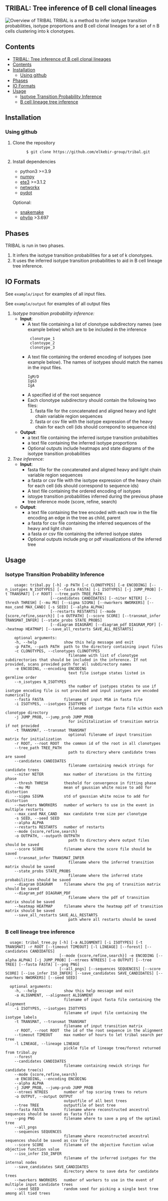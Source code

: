 ## TRIBAL: Tree inference of B cell clonal lineages 




![Overview of TRIBAL](overview.png)
TRIBAL is a method to infer isotype transition probabilities, isotype proportions and B cell clonal lineages for a set of n B cells clustering into k clonotypes. 



## Contents

- [TRIBAL: Tree inference of B cell clonal lineages](#tribal-tree-inference-of-b-cell-clonal-lineages)
- [Contents](#contents)
- [Installation](#installation)
  - [Using github](#using-github)
- [Phases](#phases)
- [IO Formats](#io-formats)
- [Usage](#usage)
  - [Isotype Transition Probability Inference](#isotype-transition-probability-inference)
  - [B cell lineage tree inference](#b-cell-lineage-tree-inference)

<a name="install"></a>

## Installation

  
<a name="compilation"></a> 
### Using github
   1. Clone the repository
      ```bash
            $ git clone https://github.com/elkebir-group/tribal.git
       ```
       <a name="pre-requisites"></a> 
   2. Install dependencies 
      + python3 >=3.9
      + [numpy](https://numpy.org/doc/)
      + [ete3](http://etetoolkit.org) >=3.1.2
      + [networkx](https://networkx.org)
      + [pydot](https://pygraphviz.github.io)  
      
      Optional: 
         + [snakemake](https://snakemake.readthedocs.io/en/stable/)
         + [phylip](https://anaconda.org/bioconda/phylip) >3.697


<a name="phases"></a>
## Phases
TRIBAL is run in two phases. 
  1. It infers the isotype transition probabilities for a set of k clonotypes. 
  2. It uses the inferred isotype transition probabilities to aid in B cell lineage tree inference. 


<a name="io"></a>
## IO Formats

 
 See `example/input` for examples of all input files.  


See `example/output` for examples of all output files


1. *Isotype transition probability inference:* 
    + **Input**:  
        - A text file containing a list of clonotype subdirectory names (see example below) which are to be included in the inference
            ```
             clonotype_1
             clontoype_2
             clonotype_3
            ```
        - A text file containing the ordered encoding of isotypes (see example below). The names of isotypes should match the names in the input files.    
             ```
             IgM/D
             IgG3
             IgA
            ```
        - A specified id of the root sequence  
        - Each clonotype subdirectory should contain the following two files:  
            1. fasta file for the concatenated and aligned heavy and light chain variable region sequences  
            2. fasta or csv file with the isotype expression of the heavy chain for each cell (ids should correpond to sequence ids)  
    + **Output**:  
        - a text file containing the inferred isotype transition probabilties   
        - a text file containing the inferred isotype proportions   
        - Optional outputs include heatmaps and state diagrams of the isotype transition probabilities  
2. *Tree inference:* 
    + **Input**:  
        - fasta file for the concatenated and aligned heavy and light chain variable region sequences  
        - a fasta or csv file with the isotype expression of the heavy chain for each cell (ids should correspond to sequence ids)      
        - A text file containing the ordered encoding of isotypes  
        - istoype transition probabilities inferred during the previous phase     
        - tree inference mode (score, refine, search)  
    + **Output**:  
        - a text file containing the tree encoded with each row in the file encoding an edge in the tree as  child, parent    
        - a fasta for csv file containing the inferred sequences of the heavy and light chain   
        - a fasta or csv file containing the inferred isotype states     
        - Optional outputs include png or pdf visualizations of the inferred tree  




 <a name="usage"></a>
## Usage
### Isotype Transition Probability Inference
<a name="probabilities"></a>

        usage: tribal.py [-h] -p PATH [-c CLONOTYPES] [-e ENCODING] [--n_isotypes N_ISOTYPES] [--fasta FASTA] [-i ISOTYPES] [-j JUMP_PROB] [-t TRANSMAT] [-r ROOT] --tree_path TREE_PATH
                        [--candidates CANDIDATES] [--niter NITER] [--thresh THRESH] [--mu MU] [--sigma SIGMA] [--nworkers NWORKERS] [--max_cand MAX_CAND] [-s SEED] [--alpha ALPHA]
                        [--restarts RESTARTS] [--mode {score,refine,search}] [-o OUTPATH] [--score SCORE] [--transmat_infer TRANSMAT_INFER] [--state_probs STATE_PROBS]
                        [--diagram DIAGRAM] [--diagram_pdf DIAGRAM_PDF] [--heatmap HEATMAP] [--save_all_restarts SAVE_ALL_RESTARTS]

        optional arguments:
        -h, --help            show this help message and exit
        -p PATH, --path PATH  path to the directory containing input files
        -c CLONOTYPES, --clonotypes CLONOTYPES
                                filename with list of clonotype subdirectories that should be included in the inference. If not provided, scans provided path for all subdirectory names
        -e ENCODING, --encoding ENCODING
                                text file isotype states listed in germline order
        --n_isotypes N_ISOTYPES
                                the number of isotypes states to use if isotype encoding file is not provided and input isotypes are encoded numerically
        --fasta FASTA         filename of input MSA in fasta file
        -i ISOTYPES, --isotypes ISOTYPES
                                filename of isotype fasta file within each clonotype directory
        -j JUMP_PROB, --jump_prob JUMP_PROB
                                for inititalization of transition matrix if not provided
        -t TRANSMAT, --transmat TRANSMAT
                                optional filename of input transition matrix for initialization
        -r ROOT, --root ROOT  the common id of the root in all clonotypes
        --tree_path TREE_PATH
                                path to directory where candidate trees are saved
        --candidates CANDIDATES
                                filename containing newick strings for candidate trees
        --niter NITER         max number of iterations in the fitting phase
        --thresh THRESH       theshold for convergence in fitting phase
        --mu MU               mean of gaussian white noise to add for distortion
        --sigma SIGMA         std of gaussian white noise to add for distortion
        --nworkers NWORKERS   number of workers to use in the event in multiple restarts
        --max_cand MAX_CAND   max candidate tree size per clonotype
        -s SEED, --seed SEED
        --alpha ALPHA
        --restarts RESTARTS   number of restarts
        --mode {score,refine,search}
        -o OUTPATH, --outpath OUTPATH
                                path to directory where output files should be saved
        --score SCORE         filename where the score file should be saved
        --transmat_infer TRANSMAT_INFER
                                filename where the inferred transition matrix should be saved
        --state_probs STATE_PROBS
                                filename where the inferred state probabilities should be saved
        --diagram DIAGRAM     filename where the png of transition matrix should be saved
        --diagram_pdf DIAGRAM_PDF
                                filename where the pdf of transition matrix should be saved
        --heatmap HEATMAP     filename where the heatmap pdf of transition matrix should be saved
        --save_all_restarts SAVE_ALL_RESTARTS
                                path where all restarts should be saved


### B cell lineage tree inference
<a name="tree"></a>

      usage: tribal_tree.py [-h] [-a ALIGNMENT] [-i ISOTYPES] [-t TRANSMAT] -r ROOT [--timeout TIMEOUT] [-l LINEAGE] [--forest] [--candidates CANDIDATES]
                            [--mode {score,refine,search}] -e ENCODING [--alpha ALPHA] [-j JUMP_PROB] [--ntrees NTREES] [-o OUTPUT] [--tree TREE] [--fasta FASTA] [--png PNG]
                            [--all_pngs] [--sequences SEQUENCES] [--score SCORE] [--iso_infer ISO_INFER] [--save_candidates SAVE_CANDIDATES] [--nworkers NWORKERS] [--seed SEED]

      optional arguments:
        -h, --help            show this help message and exit
        -a ALIGNMENT, --alignment ALIGNMENT
                              filename of input fasta file containing the alignment
        -i ISOTYPES, --isotypes ISOTYPES
                              filename of input file containing the isotype labels
        -t TRANSMAT, --transmat TRANSMAT
                              filename of input transition matrix
        -r ROOT, --root ROOT  the id of the root sequence in the alignment
        --timeout TIMEOUT     max number of hours to let tribal search per tree
        -l LINEAGE, --lineage LINEAGE
                              pickle file of lineage tree/forest returned from tribal.py
        --forest
        --candidates CANDIDATES
                              filename containing newick strings for candidate tree(s)
        --mode {score,refine,search}
        -e ENCODING, --encoding ENCODING
        --alpha ALPHA
        -j JUMP_PROB, --jump-prob JUMP_PROB
        --ntrees NTREES       number of top scoring trees to return
        -o OUTPUT, --output OUTPUT
                              outputfile of all best trees
        --tree TREE           outputfile of best tree
        --fasta FASTA         filename where reconstructed ancestral sequences should be saved as fasta file
        --png PNG             filename where to save a png of the optimal tree
        --all_pngs
        --sequences SEQUENCES
                              filename where reconstructed ancestral sequences should be saved as csv file
        --score SCORE         filename of the objective function value objective function value
        --iso_infer ISO_INFER
                              filename of the inferred isotypes for the internal nodes
        --save_candidates SAVE_CANDIDATES
                              directory where to save data for candidate trees
        --nworkers NWORKERS   number of workers to use in the event of multiple input candidate trees
        --seed SEED           random seed for picking a single best tree among all tied trees

<!-- <a name="cna-mode-example"></a>
### CNA mode example


Here we show an example of how to run `Phertilizer` in CNA Mode.
The input files are located in the `example/input` directory.


    $ phertilizer -f example/input/variant_counts.tsv  \
      --bin_count_data example/input/binned_read_counts.csv \
      --bin_count_normal example/input/normal_cells.tsv --snv_bin_mapping example/input/snv_bin_mapping.csv \
      --min_cells 100 --min_snvs 100 -d 14 --tree example/cna_mode_output/tree.png \
      -n example/cna_mode_output/cell_clusters.csv \
      -m example/cna_mode_output/SNV_clusters.csv -e example/cna_mode_output/CNA_genotypes.csv 

This command generates output files `tree.png`, `cell_clusters.csv`, `SNV_clsuters.csv` and `CNA_genotypes.csv` in directory `example\cna_mode_output`.



<a name="snv-mode-example"></a>
### SNV mode example

Here we show an example of how to run `Phertilizer` in SNV Mode.
The input files are located in the `example/input` directory.


    $ phertilizer snv_mode/run_phertilizer.py -f example/input/variant_counts.tsv \
    --bin_count_data example/input/binned_read_counts.csv  --min_cells 100 --min_snvs 100 -d 14 \
    --tree example snv_mode_output/tree.png -n example/snv_mode_output /cell_clusters.csv \
    -m example/snv_mode_output/SNV_clusters.csv 

This command generates output files `tree.png`, `cell_clusters.csv`, and `SNV_clsuters.csv` in directory `example\snv_mode_output`.
 -->
